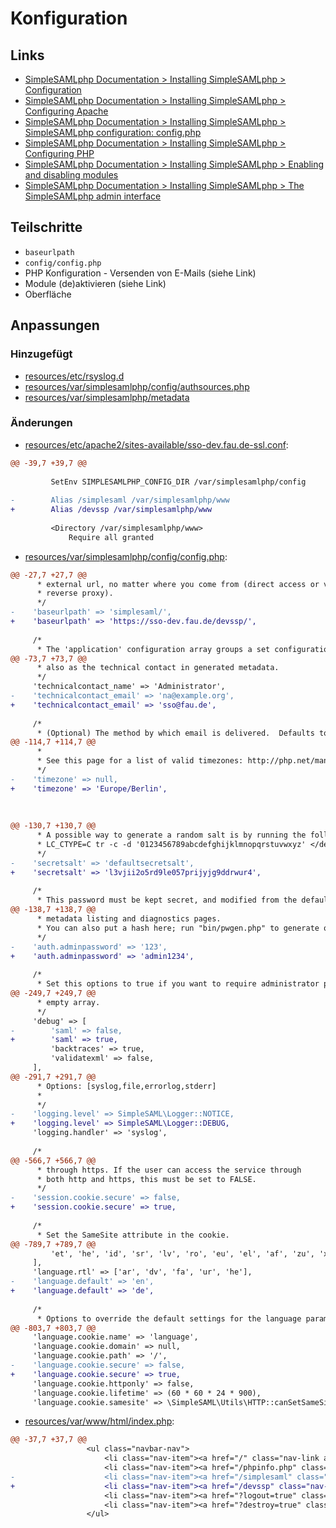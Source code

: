 # Konfiguration

## Links
* [SimpleSAMLphp Documentation > Installing SimpleSAMLphp > Configuration](https://simplesamlphp.org/docs/stable/simplesamlphp-install.html#configuration)
* [SimpleSAMLphp Documentation > Installing SimpleSAMLphp > Configuring Apache](https://simplesamlphp.org/docs/stable/simplesamlphp-install.html#configuring-apache)
* [SimpleSAMLphp Documentation > Installing SimpleSAMLphp > SimpleSAMLphp configuration: config.php](https://simplesamlphp.org/docs/stable/simplesamlphp-install.html#simplesamlphp-configuration-configphp)
* [SimpleSAMLphp Documentation > Installing SimpleSAMLphp > Configuring PHP](https://simplesamlphp.org/docs/stable/simplesamlphp-install.html#configuring-php)
* [SimpleSAMLphp Documentation > Installing SimpleSAMLphp > Enabling and disabling modules](https://simplesamlphp.org/docs/stable/simplesamlphp-install.html#enabling-and-disabling-modules)
* [SimpleSAMLphp Documentation > Installing SimpleSAMLphp > The SimpleSAMLphp admin interface](https://simplesamlphp.org/docs/stable/simplesamlphp-install.html#the-simplesamlphp-admin-interface)

## Teilschritte
* `baseurlpath`
* `config/config.php`
* PHP Konfiguration - Versenden von E-Mails (siehe Link)
* Module (de)aktivieren (siehe Link)
* Oberfläche

[//]: # (AUTOGENERATE START)
## Anpassungen
### Hinzugefügt
* [resources/etc/rsyslog.d](../../../blob/main/03_konfiguration/resources/etc/rsyslog.d)
* [resources/var/simplesamlphp/config/authsources.php](../../../blob/main/03_konfiguration/resources/var/simplesamlphp/config/authsources.php)
* [resources/var/simplesamlphp/metadata](../../../blob/main/03_konfiguration/resources/var/simplesamlphp/metadata)

### Änderungen
* [resources/etc/apache2/sites-available/sso-dev.fau.de-ssl.conf](../../../blob/main/03_konfiguration/resources/etc/apache2/sites-available/sso-dev.fau.de-ssl.conf):
```diff
@@ -39,7 +39,7 @@
 
         SetEnv SIMPLESAMLPHP_CONFIG_DIR /var/simplesamlphp/config
 
-        Alias /simplesaml /var/simplesamlphp/www
+        Alias /devssp /var/simplesamlphp/www
 
         <Directory /var/simplesamlphp/www>
             Require all granted
```
* [resources/var/simplesamlphp/config/config.php](../../../blob/main/03_konfiguration/resources/var/simplesamlphp/config/config.php):
```diff
@@ -27,7 +27,7 @@
      * external url, no matter where you come from (direct access or via the
      * reverse proxy).
      */
-    'baseurlpath' => 'simplesaml/',
+    'baseurlpath' => 'https://sso-dev.fau.de/devssp/',
 
     /*
      * The 'application' configuration array groups a set configuration options
@@ -73,7 +73,7 @@
      * also as the technical contact in generated metadata.
      */
     'technicalcontact_name' => 'Administrator',
-    'technicalcontact_email' => 'na@example.org',
+    'technicalcontact_email' => 'sso@fau.de',
 
     /*
      * (Optional) The method by which email is delivered.  Defaults to mail which utilizes the
@@ -114,7 +114,7 @@
      *
      * See this page for a list of valid timezones: http://php.net/manual/en/timezones.php
      */
-    'timezone' => null,
+    'timezone' => 'Europe/Berlin',
 
 
 
@@ -130,7 +130,7 @@
      * A possible way to generate a random salt is by running the following command from a unix shell:
      * LC_CTYPE=C tr -c -d '0123456789abcdefghijklmnopqrstuvwxyz' </dev/urandom | dd bs=32 count=1 2>/dev/null;echo
      */
-    'secretsalt' => 'defaultsecretsalt',
+    'secretsalt' => 'l3vjii2o5rd9le057prijyjg9ddrwur4',
 
     /*
      * This password must be kept secret, and modified from the default value 123.
@@ -138,7 +138,7 @@
      * metadata listing and diagnostics pages.
      * You can also put a hash here; run "bin/pwgen.php" to generate one.
      */
-    'auth.adminpassword' => '123',
+    'auth.adminpassword' => 'admin1234',
 
     /*
      * Set this options to true if you want to require administrator password to access the web interface
@@ -249,7 +249,7 @@
      * empty array.
      */
     'debug' => [
-        'saml' => false,
+        'saml' => true,
         'backtraces' => true,
         'validatexml' => false,
     ],
@@ -291,7 +291,7 @@
      * Options: [syslog,file,errorlog,stderr]
      *
      */
-    'logging.level' => SimpleSAML\Logger::NOTICE,
+    'logging.level' => SimpleSAML\Logger::DEBUG,
     'logging.handler' => 'syslog',
 
     /*
@@ -566,7 +566,7 @@
      * through https. If the user can access the service through
      * both http and https, this must be set to FALSE.
      */
-    'session.cookie.secure' => false,
+    'session.cookie.secure' => true,
 
     /*
      * Set the SameSite attribute in the cookie.
@@ -789,7 +789,7 @@
         'et', 'he', 'id', 'sr', 'lv', 'ro', 'eu', 'el', 'af', 'zu', 'xh', 'st',
     ],
     'language.rtl' => ['ar', 'dv', 'fa', 'ur', 'he'],
-    'language.default' => 'en',
+    'language.default' => 'de',
 
     /*
      * Options to override the default settings for the language parameter
@@ -803,7 +803,7 @@
     'language.cookie.name' => 'language',
     'language.cookie.domain' => null,
     'language.cookie.path' => '/',
-    'language.cookie.secure' => false,
+    'language.cookie.secure' => true,
     'language.cookie.httponly' => false,
     'language.cookie.lifetime' => (60 * 60 * 24 * 900),
     'language.cookie.samesite' => \SimpleSAML\Utils\HTTP::canSetSameSiteNone() ? 'None' : null,
```
* [resources/var/www/html/index.php](../../../blob/main/03_konfiguration/resources/var/www/html/index.php):
```diff
@@ -37,7 +37,7 @@
                 <ul class="navbar-nav">
                     <li class="nav-item"><a href="/" class="nav-link active">Home</a></li>
                     <li class="nav-item"><a href="/phpinfo.php" class="nav-link">PHP Info</a></li>
-                    <li class="nav-item"><a href="/simplesaml" class="nav-link">SimpleSAMLphp</a></li>
+                    <li class="nav-item"><a href="/devssp" class="nav-link">SimpleSAMLphp</a></li>
                     <li class="nav-item"><a href="?logout=true" class="nav-link"><i class="bi bi-box-arrow-right"></i>Abmelden</a></li>
                     <li class="nav-item"><a href="?destroy=true" class="nav-link"><i class="bi bi-box-arrow-right"></i>Destroy</a></li>
                 </ul>
```

[//]: # (AUTOGENERATE END)
